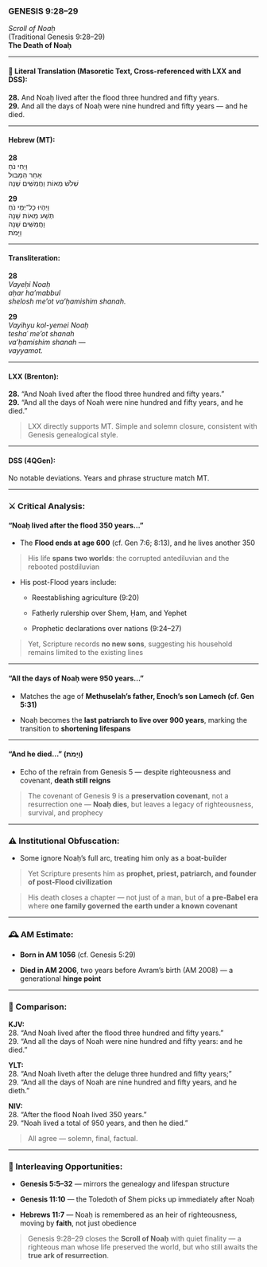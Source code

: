 ### **GENESIS 9:28–29**

_Scroll of Noaḥ_  
(Traditional Genesis 9:28–29)  
**The Death of Noaḥ**

---

#### 📜 Literal Translation (Masoretic Text, Cross-referenced with LXX and DSS):

**28.** And Noaḥ lived after the flood three hundred and fifty years.  
**29.** And all the days of Noaḥ were nine hundred and fifty years — and he died.

---

#### Hebrew (MT):

**28**  
וַיְחִי נֹחַ  
אַחַר הַמַּבּוּל  
שְׁלֹשׁ מֵאוֹת וַחֲמִשִּׁים שָׁנָה

**29**  
וַיִּהְיוּ כָל־יְמֵי נֹחַ  
תְּשַׁע מֵאוֹת שָׁנָה  
וַחֲמִשִּׁים שָׁנָה  
וַיָּמֹת

---

#### Transliteration:

**28**  
_Vayeḥi Noaḥ  
aḥar ha’mabbul  
shelosh me’ot va’ḥamishim shanah._

**29**  
_Vayihyu kol-yemei Noaḥ  
teshaʿ me’ot shanah  
va’ḥamishim shanah —  
vayyamot._

---

#### LXX (Brenton):

**28.** “And Noah lived after the flood three hundred and fifty years.”  
**29.** “And all the days of Noah were nine hundred and fifty years, and he died.”

> LXX directly supports MT. Simple and solemn closure, consistent with Genesis genealogical style.

---

#### DSS (4QGen):

No notable deviations. Years and phrase structure match MT.

---

### ⚔️ Critical Analysis:

#### **“Noaḥ lived after the flood 350 years…”**

- The **Flood ends at age 600** (cf. Gen 7:6; 8:13), and he lives another 350
    

> His life **spans two worlds**: the corrupted antediluvian and the rebooted postdiluvian

- His post-Flood years include:
    
    - Reestablishing agriculture (9:20)
        
    - Fatherly rulership over Shem, Ḥam, and Yephet
        
    - Prophetic declarations over nations (9:24–27)
        

> Yet, Scripture records **no new sons**, suggesting his household remains limited to the existing lines

---

#### **“All the days of Noaḥ were 950 years…”**

- Matches the age of **Methuselah’s father, Enoch’s son Lamech (cf. Gen 5:31)**
    
- Noaḥ becomes the **last patriarch to live over 900 years**, marking the transition to **shortening lifespans**
    

---

#### **“And he died…” (וַיָּמֹת)**

- Echo of the refrain from Genesis 5 — despite righteousness and covenant, **death still reigns**
    

> The covenant of Genesis 9 is a **preservation covenant**, not a resurrection one — **Noaḥ dies**, but leaves a legacy of righteousness, survival, and prophecy

---

### ⚠️ Institutional Obfuscation:

- Some ignore Noaḥ’s full arc, treating him only as a boat-builder
    

> Yet Scripture presents him as **prophet, priest, patriarch, and founder of post-Flood civilization**

> His death closes a chapter — not just of a man, but of **a pre-Babel era** where **one family governed the earth under a known covenant**

---

### 🕰️ AM Estimate:

- **Born in AM 1056** (cf. Genesis 5:29)
    
- **Died in AM 2006**, two years before Avram’s birth (AM 2008) — a generational **hinge point**
    

---

### 📖 Comparison:

**KJV:**  
28. “And Noah lived after the flood three hundred and fifty years.”  
29. “And all the days of Noah were nine hundred and fifty years: and he died.”

**YLT:**  
28. “And Noah liveth after the deluge three hundred and fifty years;”  
29. “And all the days of Noah are nine hundred and fifty years, and he dieth.”

**NIV:**  
28. “After the flood Noah lived 350 years.”  
29. “Noah lived a total of 950 years, and then he died.”

> All agree — solemn, final, factual.

---

### 🔗 Interleaving Opportunities:

- **Genesis 5:5–32** — mirrors the genealogy and lifespan structure
    
- **Genesis 11:10** — the Toledoth of Shem picks up immediately after Noaḥ
    
- **Hebrews 11:7** — Noaḥ is remembered as an heir of righteousness, moving by **faith**, not just obedience
    

> Genesis 9:28–29 closes the **Scroll of Noaḥ** with quiet finality — a righteous man whose life preserved the world, but who still awaits the **true ark of resurrection**.